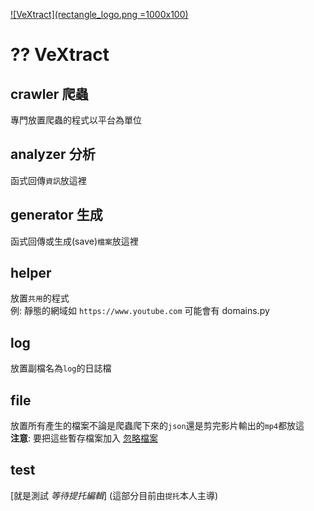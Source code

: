 [![VeXtract](rectangle_logo.png =1000x100)](https://gitlab.com/T-tour/VeXtract)
# ?? VeXtract

## crawler 爬蟲
>
 專門放置爬蟲的程式以平台為單位

## analyzer 分析
>
 函式回傳`資訊`放這裡

## generator 生成
>
 函式回傳或生成(save)`檔案`放這裡

## helper
>
 放置`共用`的程式  
 例: 靜態的網域如 `https://www.youtube.com` 可能會有 domains.py

## log
>
 放置副檔名為`log`的日誌檔

## file
>
 放置所有產生的檔案不論是爬蟲爬下來的`json`還是剪完影片輸出的`mp4`都放這  
 **注意**: 要把這些暫存檔案加入 [忽略檔案](.gitignore)

## test
>
 [就是測試 *等待提托編輯*] (這部分目前由`提托`本人主導) 